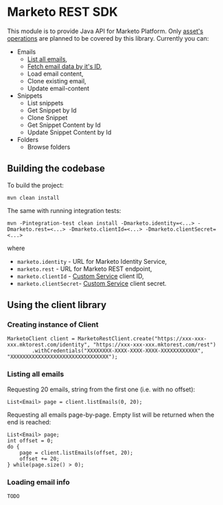 # Marketo REST SDK
This module is to provide Java API for Marketo Platform. Only [asset's operations](http://developers.marketo.com/documentation/asset-api/) are planned to be covered by this library.
Currently you can:
 * Emails
   * [List all emails](#listing-all-emails),
   * [Fetch email data by it's ID](#loading-email-info),
   * Load email content,
   * Clone existing email,
   * Update email-content
 * Snippets
   * List snippets
   * Get Snippet by Id
   * Clone Snippet
   * Get Snippet Content by Id
   * Update Snippet Content by Id
 * Folders
   * Browse folders

## Building the codebase

To build the project:

    mvn clean install
    
The same with running integration tests:

    mvn -Pintegration-test clean install -Dmarketo.identity=<...> -Dmarketo.rest=<...> -Dmarketo.clientId=<...> -Dmarketo.clientSecret=<...>

where
  * `marketo.identity` - URL for Marketo Identity Service,
  * `marketo.rest` - URL for Marketo REST endpoint,
  * `marketo.clientId` - [Custom Service](http://developers.marketo.com/documentation/rest/custom-service/) client ID,
  * `marketo.clientSecret`- [Custom Service](http://developers.marketo.com/documentation/rest/custom-service/) client secret.

## Using the client library

### Creating instance of Client

    MarketoClient client = MarketoRestClient.create("https://xxx-xxx-xxx.mktorest.com/identity", "https://xxx-xxx-xxx.mktorest.com/rest")
            .withCredentials("XXXXXXXX-XXXX-XXXX-XXXX-XXXXXXXXXXXX", "XXXXXXXXXXXXXXXXXXXXXXXXXXXXXXXX");

### Listing all emails

Requesting 20 emails, string from the first one (i.e. with no offset):

    List<Email> page = client.listEmails(0, 20);

Requesting all emails page-by-page. Empty list will be returned when the end is reached:

    List<Email> page;
    int offset = 0;
    do {
        page = client.listEmails(offset, 20);
        offset += 20;
    } while(page.size() > 0);

### Loading email info

    TODO
